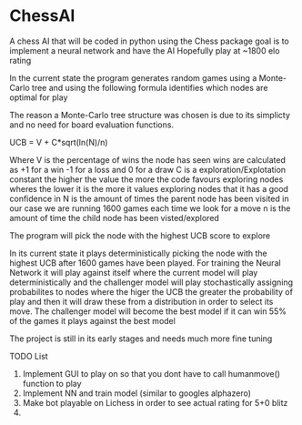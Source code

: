 # ChessAI
 A chess AI that will be coded in python using the Chess package goal is to implement a neural network and have the AI Hopefully play at ~1800 elo rating 
 
In the current state the program generates random games using a Monte-Carlo tree and using the following formula identifies which nodes are optimal for play 

The reason a Monte-Carlo tree structure was chosen is due to its simplicty and no need for board evaluation functions.

UCB = V + C*sqrt(ln(N)/n)

Where 
V is the percentage of wins the node has seen wins are calculated as +1 for a win -1 for a loss and 0 for a draw 
C is a exploration/Explotation constant the higher the value the more the code favours exploring nodes wheres the lower it is the more it values exploring nodes that it has a good confidence in
N is the amount of times the parent node has been visited in our case we are running 1600 games each time we look for a move 
n is the amount of time the child node has been visted/explored 

The program will pick the node with the highest UCB score to explore 

In its current state it plays deterministically picking the node with the highest UCB after 1600 games have been played. For training the Neural Network it will play against itself where the current model will play deterministically and the challenger model will play stochastically assigning probabilites to nodes where the higer the UCB the greater the probability of play and then it will draw these from a distribution in order to select its move. The challenger model will become the best model if it can win 55% of the games it plays against the best model 

The project is still in its early stages and needs much more fine tuning 

TODO List 
1. Implement GUI to play on so that you dont have to call humanmove() function to play 
2. Implement NN and train model (similar to googles alphazero)
3. Make bot playable on Lichess in order to see actual rating for 5+0 blitz 
4. 
